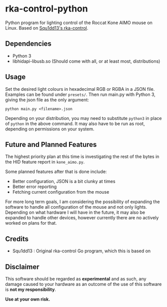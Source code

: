 # rka-control-python
Python program for lighting control of the Roccat Kone AIMO mouse on Linux. Based on [Squ1dd13's rka-control](https://github.com/Squ1dd13/rka-control).

## Dependencies
* Python 3
* libhidapi-libusb.so (Should come with all, or at least most, distributions)

## Usage
Set the desired light colours in hexadecimal RGB or RGBA in a JSON file. Examples can be found under `presets/`. Then run main.py with Python 3, giving the json file as the only argument: 
```shell
python main.py <filename>.json
```
Depending on your distribution, you may need to substitute `python3` in place of `python` in the above command. It may also have to be run as root, depending on permissions on your system.

## Future and Planned Features
The highest priority plan at this time is investigating the rest of the bytes in the HID feature report in `kone_aimo.py`.

Some planned features after that is done include:
* Better configuration, JSON is a bit clunky at times
* Better error reporting
* Fetching current configuration from the mouse

For more long term goals, I am considering the possibility of expanding the software to handle all configuration of the mouse and not only lights. Depending on what hardware I will have in the future, it may also be expanded to handle other devices, however currently there are no actively worked on plans for that.

## Credits
* Squ1dd13 : Original rka-control Go program, which this is based on

## Disclaimer
This software should be regarded as **experimental** and as such, any damage caused to your hardware as an outcome
of the use of this software is **not my responsibility**. 

**Use at your own risk.**
